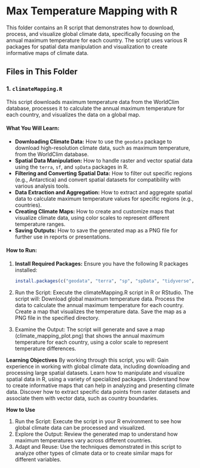 # Max Temperature Mapping with R

This folder contains an R script that demonstrates how to download, process, and visualize global climate data, specifically focusing on the annual maximum temperature for each country. The script uses various R packages for spatial data manipulation and visualization to create informative maps of climate data.

## Files in This Folder

### 1. `climateMapping.R`

This script downloads maximum temperature data from the WorldClim database, processes it to calculate the annual maximum temperature for each country, and visualizes the data on a global map.

#### What You Will Learn:

- **Downloading Climate Data:** How to use the `geodata` package to download high-resolution climate data, such as maximum temperature, from the WorldClim database.
- **Spatial Data Manipulation:** How to handle raster and vector spatial data using the `terra`, `sf`, and `spData` packages in R.
- **Filtering and Converting Spatial Data:** How to filter out specific regions (e.g., Antarctica) and convert spatial datasets for compatibility with various analysis tools.
- **Data Extraction and Aggregation:** How to extract and aggregate spatial data to calculate maximum temperature values for specific regions (e.g., countries).
- **Creating Climate Maps:** How to create and customize maps that visualize climate data, using color scales to represent different temperature ranges.
- **Saving Outputs:** How to save the generated map as a PNG file for further use in reports or presentations.

#### How to Run:

1. **Install Required Packages:** Ensure you have the following R packages installed:

   ```r
   install.packages(c("geodata", "terra", "sp", "spData", "tidyverse", "sf"))
   ```

2. Run the Script: Execute the climateMapping.R script in R or RStudio. The script will:
        Download global maximum temperature data.
        Process the data to calculate the annual maximum temperature for each country.
        Create a map that visualizes the temperature data.
        Save the map as a PNG file in the specified directory.

3. Examine the Output: The script will generate and save a map (climate_mapping_plot.png) that shows the annual maximum temperature for each country, using a color scale to represent temperature differences.

**Learning Objectives**
By working through this script, you will:
    Gain experience in working with global climate data, including downloading and processing large spatial datasets.
    Learn how to manipulate and visualize spatial data in R, using a variety of specialized packages.
    Understand how to create informative maps that can help in analyzing and presenting climate data.
    Discover how to extract specific data points from raster datasets and associate them with vector data, such as country boundaries.

**How to Use**
1. Run the Script: Execute the script in your R environment to see how global climate data can be processed and visualized.
2. Explore the Output: Review the generated map to understand how maximum temperatures vary across different countries.
3. Adapt and Reuse: Use the techniques demonstrated in this script to analyze other types of climate data or to create similar maps for different variables.